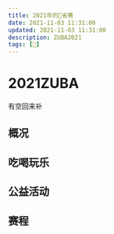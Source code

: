 ```yaml
---
title: 2021年的🏀省赛
date: 2021-11-03 11:31:00
updated: 2021-11-03 11:31:00
description: ZUBA2021
tags: [🏀]
---
```


# 2021ZUBA
有空回来补
## 概况

## 吃喝玩乐

## 公益活动

## 赛程

